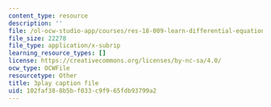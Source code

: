 ```yaml
---
content_type: resource
description: ''
file: /ol-ocw-studio-app/courses/res-18-009-learn-differential-equations-up-close-with-gilbert-strang-and-cleve-moler-fall-2015/102faf388b5bf033c9f965fdb93799a2_nGKeHq_kRQA.srt
file_size: 22278
file_type: application/x-subrip
learning_resource_types: []
license: https://creativecommons.org/licenses/by-nc-sa/4.0/
ocw_type: OCWFile
resourcetype: Other
title: 3play caption file
uid: 102faf38-8b5b-f033-c9f9-65fdb93799a2
---
```

